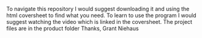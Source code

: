 To navigate this repository I would suggest downloading it and using the html coversheet to find what you need. To learn to use the program I would suggest watching the video which is linked in the coversheet. The project files are in the product folder
Thanks,
Grant Niehaus
